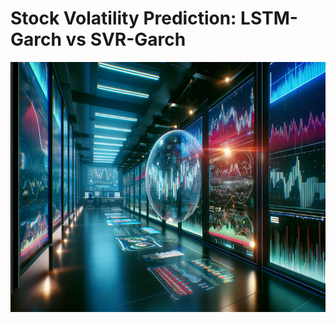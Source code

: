 # Stock Volatility Prediction: LSTM-Garch vs SVR-Garch

<img src="images/banner.png" alt="Banner Image" width="1000" height="400"/>